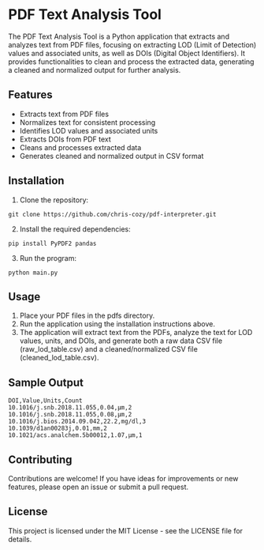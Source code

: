# PDF Text Analysis Tool

The PDF Text Analysis Tool is a Python application that extracts and analyzes text from PDF files, focusing on extracting LOD (Limit of Detection) values and associated units, as well as DOIs (Digital Object Identifiers). It provides functionalities to clean and process the extracted data, generating a cleaned and normalized output for further analysis.

## Features
- Extracts text from PDF files
- Normalizes text for consistent processing
- Identifies LOD values and associated units
- Extracts DOIs from PDF text
- Cleans and processes extracted data
- Generates cleaned and normalized output in CSV format

## Installation
1. Clone the repository:

```
git clone https://github.com/chris-cozy/pdf-interpreter.git
```
2. Install the required dependencies:

```
pip install PyPDF2 pandas
```

3. Run the program:
```
python main.py
```
## Usage
1. Place your PDF files in the pdfs directory.
2. Run the application using the installation instructions above.
3. The application will extract text from the PDFs, analyze the text for LOD values, units, and DOIs, and generate both a raw data CSV file (raw_lod_table.csv) and a cleaned/normalized CSV file (cleaned_lod_table.csv).

## Sample Output
```
DOI,Value,Units,Count
10.1016/j.snb.2018.11.055,0.04,μm,2
10.1016/j.snb.2018.11.055,0.08,μm,2
10.1016/j.bios.2014.09.042,22.2,mg/dl,3
10.1039/d1an00283j,0.01,mm,2
10.1021/acs.analchem.5b00012,1.07,μm,1
```
  
## Contributing
Contributions are welcome! If you have ideas for improvements or new features, please open an issue or submit a pull request.

## License
This project is licensed under the MIT License - see the LICENSE file for details.